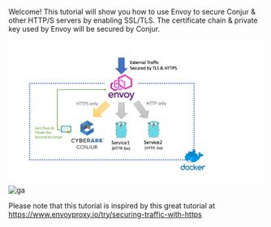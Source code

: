 Welcome!  This tutorial will show you how to use Envoy to secure Conjur & other HTTP/S servers by enabling SSL/TLS.
The certificate chain & private key used by Envoy will be secured by Conjur.

![architecture](https://github.com/QuincyChengAtWork/katacoda-scenarios/raw/master/conjur-envoy-proxy/files/diagram.png)
![ga](https://ga-beacon-226104.appspot.com/UA-131132287-1/conjur-envoy-proxy?pixel&useReferer)

Please note that this tutorial is inspired by this great tutorial at https://www.envoyproxy.io/try/securing-traffic-with-https
